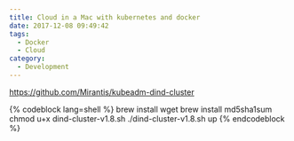 ```yaml
---
title: Cloud in a Mac with kubernetes and docker
date: 2017-12-08 09:49:42
tags:
  - Docker
  - Cloud
category:
  - Development
---
```


https://github.com/Mirantis/kubeadm-dind-cluster

{% codeblock lang=shell %}
brew install wget
brew install md5sha1sum
chmod u+x dind-cluster-v1.8.sh
./dind-cluster-v1.8.sh up
{% endcodeblock %}

